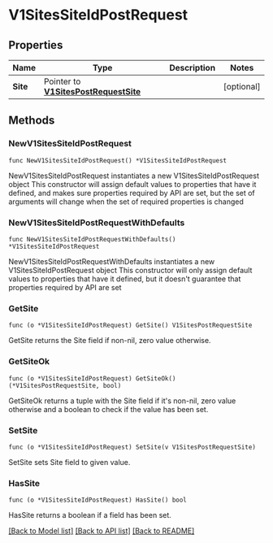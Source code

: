 # V1SitesSiteIdPostRequest

## Properties

Name | Type | Description | Notes
------------ | ------------- | ------------- | -------------
**Site** | Pointer to [**V1SitesPostRequestSite**](V1SitesPostRequestSite.md) |  | [optional] 

## Methods

### NewV1SitesSiteIdPostRequest

`func NewV1SitesSiteIdPostRequest() *V1SitesSiteIdPostRequest`

NewV1SitesSiteIdPostRequest instantiates a new V1SitesSiteIdPostRequest object
This constructor will assign default values to properties that have it defined,
and makes sure properties required by API are set, but the set of arguments
will change when the set of required properties is changed

### NewV1SitesSiteIdPostRequestWithDefaults

`func NewV1SitesSiteIdPostRequestWithDefaults() *V1SitesSiteIdPostRequest`

NewV1SitesSiteIdPostRequestWithDefaults instantiates a new V1SitesSiteIdPostRequest object
This constructor will only assign default values to properties that have it defined,
but it doesn't guarantee that properties required by API are set

### GetSite

`func (o *V1SitesSiteIdPostRequest) GetSite() V1SitesPostRequestSite`

GetSite returns the Site field if non-nil, zero value otherwise.

### GetSiteOk

`func (o *V1SitesSiteIdPostRequest) GetSiteOk() (*V1SitesPostRequestSite, bool)`

GetSiteOk returns a tuple with the Site field if it's non-nil, zero value otherwise
and a boolean to check if the value has been set.

### SetSite

`func (o *V1SitesSiteIdPostRequest) SetSite(v V1SitesPostRequestSite)`

SetSite sets Site field to given value.

### HasSite

`func (o *V1SitesSiteIdPostRequest) HasSite() bool`

HasSite returns a boolean if a field has been set.


[[Back to Model list]](../README.md#documentation-for-models) [[Back to API list]](../README.md#documentation-for-api-endpoints) [[Back to README]](../README.md)


